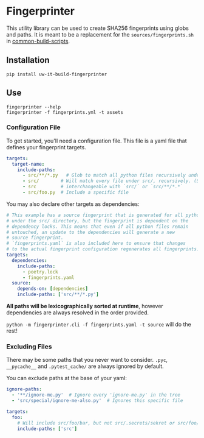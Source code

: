# Fingerprinter

This utility library can be used to create SHA256 fingerprints
using globs and paths. It is meant to be a replacement
for the `sources/fingerprints.sh` in 
[common-build-scripts].

## Installation

```
pip install uw-it-build-fingerprinter
```

## Use

```
fingerprinter --help
fingerprinter -f fingerprints.yml -t assets
```


### Configuration File

To get started, you'll need a configuration file. This file is a yaml file
that defines your fingerprint targets. 

```yaml
targets:
  target-name: 
    include-paths:
      - src/**/*.py   # Glob to match all python files recursively under a directory
      - src/        # Will match every file under src/, recursively. (Same as 'src/**/*.*)
      - src         # interchangeable with `src/` or `src/**/*.*`
      - src/foo.py  # Include a specific file
```

You may also declare other targets as dependencies:

```yaml
# This example has a source fingerprint that is generated for all python files
# under the src/ directory, but the fingerprint is dependent on the 
# dependency locks. This means that even if all python files remain
# untouched, an update to the dependencies will generate a new
# source fingerprint. 
# `fingerprints.yaml` is also included here to ensure that changes
# to the actual fingerprint configuration regenerates all fingerprints.
targets:
  dependencies:
    include-paths:
      - poetry.lock
      - fingerprints.yaml 
  source:
    depends-on: [dependencies]
    include-paths: ['src/**/*.py']
```

**All paths will be lexicographically sorted at runtime**, however dependencies
are always resolved in the order provided.

`python -m fingerprinter.cli -f fingerprints.yaml -t source` will do the rest!

### Excluding Files

There may be some paths that you never want to consider. 
`.pyc`, `__pycache__` and `.pytest_cache/` are always ignored by default.

You can exclude paths at the base of your yaml:

```yaml
ignore-paths:
  - '**/ignore-me.py'  # Ignore every 'ignore-me.py' in the tree
  - 'src/special/ignore-me-also.py'  # Ignores this specific file 

targets:
  foo:
    # Will include src/foo/bar, but not src/.secrets/sekret or src/foo/__pycache__/blah
    include-paths: ['src']
```

[common-build-scripts]: https://github.com/uwit-iam/common-build-scripts
